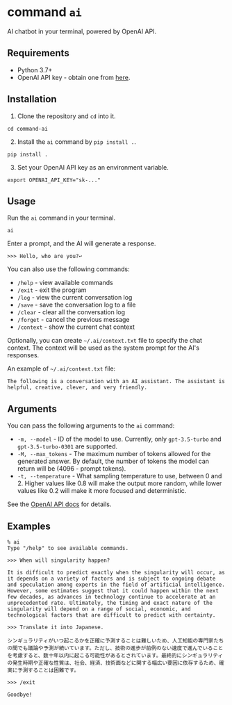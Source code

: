 # command `ai`

AI chatbot in your terminal, powered by OpenAI API.


## Requirements

- Python 3.7+
- OpenAI API key - obtain one from [here](https://platform.openai.com/account/api-keys).


## Installation

1. Clone the repository and `cd` into it.
```
cd command-ai
```

2. Install the `ai` command by `pip install .`.
```
pip install .
```

3. Set your OpenAI API key as an environment variable.
```
export OPENAI_API_KEY="sk-..."
```


## Usage

Run the `ai` command in your terminal.

```
ai
```

Enter a prompt, and the AI will generate a response.

```
>>> Hello, who are you?↩
```

You can also use the following commands:

- `/help`    - view available commands
- `/exit`    - exit the program
- `/log`     - view the current conversation log
- `/save`    - save the conversation log to a file
- `/clear`   - clear all the conversation log
- `/forget`  - cancel the previous message
- `/context` - show the current chat context

Optionally, you can create `~/.ai/context.txt` file to specify the chat context. The context will be used as the system prompt for the AI's responses.

An example of `~/.ai/context.txt` file:

```
The following is a conversation with an AI assistant. The assistant is helpful, creative, clever, and very friendly.
```

## Arguments

You can pass the following arguments to the `ai` command:

- `-m, --model` - ID of the model to use. Currently, only `gpt-3.5-turbo` and `gpt-3.5-turbo-0301` are supported.
- `-M, --max_tokens` - The maximum number of tokens allowed for the generated answer. By default, the number of tokens the model can return will be (4096 - prompt tokens).
- `-t, --temperature` - What sampling temperature to use, between 0 and 2. Higher values like 0.8 will make the output more random, while lower values like 0.2 will make it more focused and deterministic.

See the [OpenAI API docs](https://platform.openai.com/docs/api-reference/chat) for details.


## Examples

```
% ai
Type "/help" to see available commands.

>>> When will singularity happen?

It is difficult to predict exactly when the singularity will occur, as it depends on a variety of factors and is subject to ongoing debate and speculation among experts in the field of artificial intelligence. However, some estimates suggest that it could happen within the next few decades, as advances in technology continue to accelerate at an unprecedented rate. Ultimately, the timing and exact nature of the singularity will depend on a range of social, economic, and technological factors that are difficult to predict with certainty.

>>> Translate it into Japanese.

シンギュラリティがいつ起こるかを正確に予測することは難しいため、人工知能の専門家たちの間でも議論や予測が続いています。ただし、技術の進歩が前例のない速度で進んでいることを考慮すると、数十年以内に起こる可能性があるとされています。最終的にシンギュラリティの発生時期や正確な性質は、社会、経済、技術面などに関する幅広い要因に依存するため、確実に予測することは困難です。

>>> /exit

Goodbye!
```
